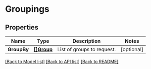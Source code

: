 # Groupings

## Properties

Name | Type | Description | Notes
------------ | ------------- | ------------- | -------------
**GroupBy** | [**[]Group**](Group.md) | List of groups to request. | [optional] 

[[Back to Model list]](../README.md#documentation-for-models) [[Back to API list]](../README.md#documentation-for-api-endpoints) [[Back to README]](../README.md)



